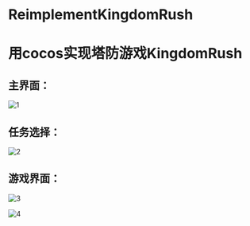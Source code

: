 # ReimplementKingdomRush
用cocos实现塔防游戏KingdomRush<br>
=====

主界面：<br>
----
![1](https://github.com/marcush1022/ReimplementKingdomRush/blob/master/main.PNG)

任务选择：<br>
----
![2](https://github.com/marcush1022/ReimplementKingdomRush/blob/master/2.PNG)

游戏界面：<br>
----
![3](https://github.com/marcush1022/ReimplementKingdomRush/blob/master/23.PNG)

![4](https://github.com/marcush1022/ReimplementKingdomRush/blob/master/LCT.PNG)

